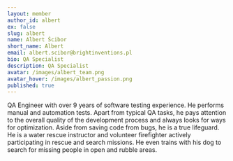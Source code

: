 ```yaml
---
layout: member
author_id: albert
ex: false
slug: albert
name: Albert Ścibor
short_name: Albert
email: albert.scibor@brightinventions.pl
bio: QA Specialist
description: QA Specialist
avatar: /images/albert_team.png
avatar_hover: /images/albert_passion.png
published: true
---
```

QA Engineer with over 9 years of software testing experience. He performs manual and automation tests. Apart from typical QA tasks, he pays attention to the overall quality of the development process and always looks for ways for optimization. Aside from saving code from bugs, he is a true lifeguard. He is a water rescue instructor and volunteer firefighter actively participating in rescue and search missions. He even trains with his dog to search for missing people in open and rubble areas.